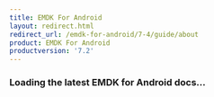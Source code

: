 ```yaml
---
title: EMDK For Android
layout: redirect.html
redirect_url: /emdk-for-android/7-4/guide/about
product: EMDK For Android
productversion: '7.2'
---
```


### Loading the latest EMDK for Android docs...






